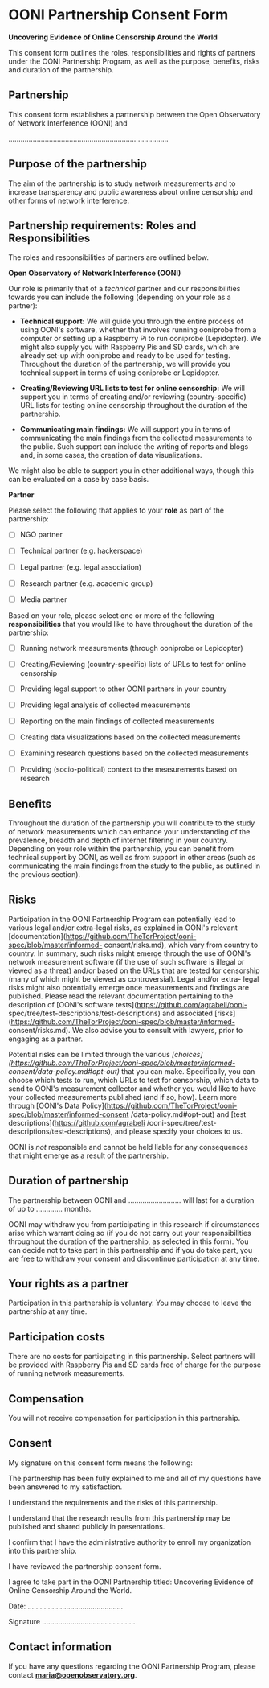 # OONI Partnership Consent Form

**Uncovering Evidence of Online Censorship Around the World**

This consent form outlines the roles, responsibilities and rights of partners
under the OONI Partnership Program, as well as the purpose, benefits, risks and
duration of the partnership.

## Partnership

This consent form establishes a partnership between the Open Observatory of
Network Interference (OONI) and

...............................................................................

## Purpose of the partnership

The aim of the partnership is to study network measurements and to increase
transparency and public awareness about online censorship and other forms of
network interference.

## Partnership requirements: Roles and Responsibilities

The roles and responsibilities of partners are outlined below. 

**Open Observatory of Network Interference (OONI)**

Our role is primarily that of a *technical* partner and our responsibilities
towards you can include the following (depending on your role as a partner):

* **Technical support:** We will guide you through the entire process of using
OONI's software, whether that involves running ooniprobe from a computer   or
setting up a Raspberry Pi to run ooniprobe (Lepidopter). We might also supply
you with Raspberry Pis and SD cards, which are already set-up with   ooniprobe
and ready to be used for testing. Throughout the duration of the   partnership,
we will provide you technical support in terms of using ooniprobe or Lepidopter.

* **Creating/Reviewing URL lists to test for online censorship:** We will
support you in terms of creating and/or reviewing (country-specific) URL lists
for testing online censorship throughout the duration of the partnership.

* **Communicating main findings:** We will support you in terms of communicating
the main findings from the collected measurements to the public. Such support
can include the writing of reports and blogs and, in some cases, the creation
of data visualizations.

We might also be able to support you in other additional ways, though this
can be evaluated on a case by case basis. 

**Partner**

Please select the following that applies to your **role** as part of the
partnership:

* [ ] NGO partner 

* [ ] Technical partner (e.g. hackerspace)

* [ ] Legal partner (e.g. legal association)

* [ ] Research partner (e.g. academic group)

* [ ] Media partner 

Based on your role, please select one or more of the following
**responsibilities** that you would like to have throughout the duration of the
partnership:

* [ ] Running network measurements (through ooniprobe or Lepidopter)

* [ ] Creating/Reviewing (country-specific) lists of URLs to test for online censorship

* [ ] Providing legal support to other OONI partners in your country 

* [ ] Providing legal analysis of collected measurements

* [ ] Reporting on the main findings of collected measurements

* [ ] Creating data visualizations based on the collected measurements

* [ ] Examining research questions based on the collected measurements

* [ ] Providing (socio-political) context to the measurements based on research

## Benefits

Throughout the duration of the partnership you will contribute to the study of
network measurements which can enhance your understanding of the prevalence,
breadth and depth of internet filtering in your country. Depending on your role
within the partnership, you can benefit from technical support by OONI, as well
as from support in other areas (such as communicating the main findings from the
study to the public, as outlined in the previous section).

## Risks

Participation in the OONI Partnership Program can potentially lead to various
legal and/or extra-legal risks, as explained in OONI's relevant
[documentation](https://github.com/TheTorProject/ooni-spec/blob/master/informed-
consent/risks.md), which vary from country to country. In summary, such risks
might emerge through the use of OONI's network measurement software (if the use
of such software is illegal or viewed as a threat) and/or based on the URLs that
are tested for censorship (many of which might be viewed as controversial).
Legal and/or extra- legal risks might also potentially emerge once measurements
and findings are published. Please read the relevant documentation pertaining to
the description of [OONI's software tests](https://github.com/agrabeli/ooni-
spec/tree/test-descriptions/test-descriptions) and associated
[risks](https://github.com/TheTorProject/ooni-spec/blob/master/informed-
consent/risks.md). We also advise you to consult with lawyers, prior to engaging
as a partner.

Potential risks can be limited through the various
*[choices](https://github.com/TheTorProject/ooni-spec/blob/master/informed-
consent/data-policy.md#opt-out)* that you can make. Specifically, you can choose
which tests to run, which URLs to test for censorship, which data to send to
OONI's measurement collector and whether you would like to have your collected
measurements published (and if so, how). Learn more through [OONI's Data
Policy](https://github.com/TheTorProject/ooni-spec/blob/master/informed-consent
/data-policy.md#opt-out) and [test descriptions](https://github.com/agrabeli
/ooni-spec/tree/test-descriptions/test-descriptions), and please specify your
choices to us.

OONI is *not* responsible and cannot be held liable for any consequences that
might emerge as a result of the partnership.

## Duration of partnership

The partnership between OONI and .......................... will last for a
duration of up to ............. months.

OONI may withdraw you from participating in this research if circumstances arise
which warrant doing so (if you do not carry out your responsibilities throughout
the duration of the partnership, as selected in this form). You can decide not
to take part in this partnership and if you do take part, you are free to
withdraw your consent and discontinue participation at any time.

## Your rights as a partner

Participation in this partnership is voluntary. You may choose to leave the
partnership at any time.

## Participation costs

There are no costs for participating in this partnership. Select partners will
be provided with Raspberry Pis and SD cards free of charge for the purpose of
running network measurements.

## Compensation

You will not receive compensation for participation in this partnership.

## Consent 

My signature on this consent form means the following:

The partnership has been fully explained to me and all of my questions have been
answered to my satisfaction.

I understand the requirements and the risks of this partnership.

I understand that the research results from this partnership may be published
and shared publicly in presentations.

I confirm that I have the administrative authority to enroll my organization
into this partnership.

I have reviewed the partnership consent form.

I agree to take part in the OONI Partnership titled: Uncovering
Evidence of Online Censorship Around the World.


Date: ...............................................


Signature ..............................................


## Contact information

If you have any questions regarding the OONI Partnership Program, please contact
**maria@openobservatory.org**.













